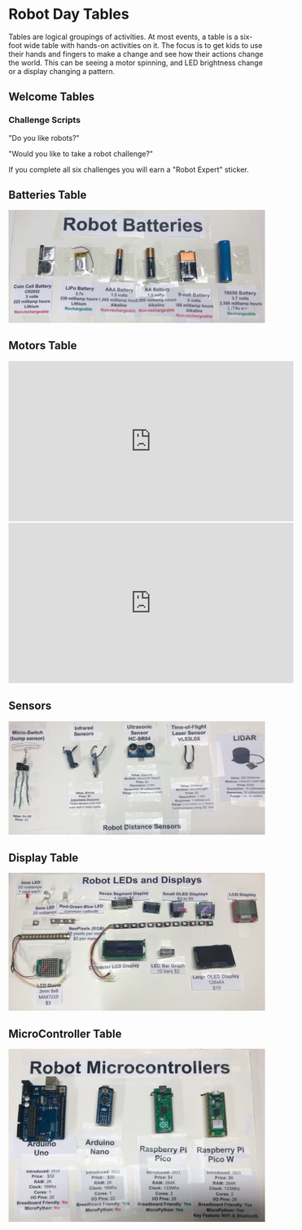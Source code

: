 # Robot Day Tables

Tables are logical groupings of activities.  At most events, a table is a six-foot wide table with hands-on activities on it.  The focus is to get kids to use their hands and fingers to make a change and see how their actions change the world.  This can be seeing a motor spinning, and LED brightness change or a display changing a pattern.

## Welcome Tables



### Challenge Scripts

"Do you like robots?"

"Would you like to take a robot challenge?"

If you complete all six challenges you will earn a "Robot Expert" sticker.

## Batteries Table

![](./img/batteries.jpg)

## Motors Table

<iframe width="560" height="315" src="https://www.youtube.com/embed/rtaaIjR2qmY?si=fbrPVj9-jZ8fV6aa" title="YouTube video player" frameborder="0" allow="accelerometer; autoplay; clipboard-write; encrypted-media; gyroscope; picture-in-picture; web-share" allowfullscreen></iframe>

<iframe width="560" height="315" src="https://www.youtube.com/embed/nNzxCF-I2EI?si=9O--6jT4SBVWNYBC" title="YouTube video player" frameborder="0" allow="accelerometer; autoplay; clipboard-write; encrypted-media; gyroscope; picture-in-picture; web-share" allowfullscreen></iframe>

## Sensors

![](./img/sensors.jpg)

## Display Table

![](./img/displays.jpg)

## MicroController Table

![](./img/microcontrollers.jpg)
